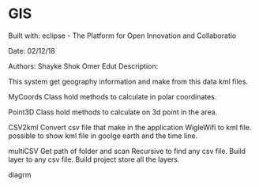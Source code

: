 # GIS

Built with: 
eclipse - The Platform for Open Innovation and Collaboratio 

Date:
02/12/18 
 
Authors: 
Shayke Shok 
Omer Edut
Description: 

This system get geography information and make from this data kml files.

MyCoords
Class hold methods to calculate in polar coordinates.

Point3D
Class hold methods to calculate on 3d point in the area.

CSV2kml
Convert csv file that make in the application WigleWifi to kml file. possible to show kml file in goolge earth and the time line.

multiCSV
Get path of folder and scan Recursive to find any csv file. Build layer to any csv file. Build project store all the layers.

diagrm
